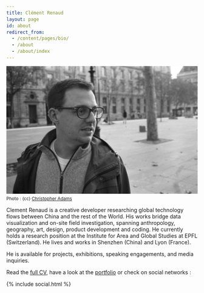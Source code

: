 ```yaml
---
title: Clément Renaud
layout: page
id: about
redirect_from:
  - /content/pages/bio/
  - /about
  - /about/index
---
```


![](/uploads/ClementRenaud_by_ChrisAdams.jpg)
<small style="text-align:right">
  Photo : (cc) [Christopher Adams](http://chris.raysend.com)
</small>

Clement Renaud is a creative developer researching global technology flows between China and the rest of the World. His works bridge data  visualization and on-site field investigation, spanning anthropology, geography, art, design, product development and coding. He currently holds a research position at the Institute for Area and Global Studies at EPFL (Switzerland). He lives and works in Shenzhen (China) and Lyon (France).

He is available for projects, exhibitions, speaking engagements, and media inquiries.

Read the [full CV](/cv), have a look at the [portfolio](/portfolio) or check on social networks :


{% include social.html %}
